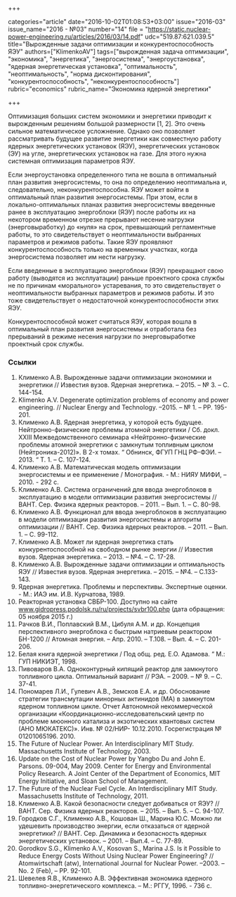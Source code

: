 +++

categories="article"
date="2016-10-02T01:08:53+03:00"
issue="2016-03"
issue_name="2016 - №03"
number="14"
file = "https://static.nuclear-power-engineering.ru/articles/2016/03/14.pdf"
udc="519.87:621.039.5"
title="Вырожденные задачи оптимизации и конкурентоспособность ЯЭУ"
authors=["KlimenkoAV"]
tags=["вырожденная задача оптимизации", "экономика", "энергетика", "энергосистема", "энергоустановка", "ядерная энергетическая установка", "оптимальность", "неоптимальность", "норма дисконтирования", "конкурентоспособность", "неконкурентоспособность"]
rubric="economics"
rubric_name="Экономика ядерной энергетики"

+++

Оптимизация больших систем экономики и энергетики приводит к вырожденным решениям большой размерности [1, 2]. Это очень сильное математическое усложнение. Однако оно позволяет рассматривать будущее развитие энергетики как совместную работу ядерных энергетических установок (ЯЭУ), энергетических установок (ЭУ) на угле, энергетических установок на газе. Для этого нужна системная оптимизация параметров ЯЭУ.

Если энергоустановка определенного типа не вошла в оптимальный план развития энергосистемы, то она по определению неоптимальна и, следовательно, неконкурентоспособна. ЯЭУ может войти в оптимальный план развития энергосистемы. При этом, если в локально-оптимальных планах развития энергосистемы введенные ранее в эксплуатацию энергоблоки (ЯЭУ) после работы их на некотором временном отрезке прерывают несение нагрузки (энерговыработку) до «нуля» на срок, превышающий регламентные работы, то это свидетельствует о неоптимальности выбранных параметров и режимов работы. Такие ЯЭУ проявляют конкурентоспособность только на временных участках, когда энергосистема позволяет им нести нагрузку.

Если введенные в эксплуатацию энергоблоки (ЯЭУ) прекращают свою работу (выводятся из эксплуатации) раньше проектного срока службы не по причинам «морального» устаревания, то это свидетельствует о неоптимальности выбранных параметров и режимов работы. И это тоже свидетельствует о недостаточной конкурентоспособности этих ЯЭУ.

Конкурентоспособной может считаться ЯЭУ, которая вошла в оптимальный план развития энергосистемы и отработала без прерываний в режиме несения нагрузки по энерговыработке проектный срок службы.

### Ссылки

1. Клименко А.В. Вырожденные задачи оптимизации экономики и энергетики // Известия вузов. Ядерная энергетика. – 2015. – № 3. – С. 144-154.
2. Klimenko A.V. Degenerate optimization problems of economy and power engineering. // Nuclear Energy and Technology. –2015. – № 1. – PP. 195-201.
3. Клименко А.В. Ядерная энергетика, у которой есть будущее. Нейтронно-физические проблемы атомной энергетики / Сб. докл. XXIII Межведомственного семинара «Нейтронно-физические проблемы атомной энергетики с замкнутым топливным циклом (Нейтроника-2012)». В 2-х томах. “ Обнинск, ФГУП ГНЦ РФ-ФЭИ. – 2013. “ Т. 1. – С. 107-124.
4. Клименко А.В. Математическая модель оптимизации энергосистемы и ее применение / Монография. - М.: НИЯУ МИФИ, – 2010. - 292 с.
5. Клименко А.В. Система ограничений для ввода энергоблоков в эксплуатацию в модели оптимизации развития энергосистемы // ВАНТ. Сер. Физика ядерных реакторов. – 2011. – Вып. 1. – С. 80-98.
6. Клименко А.В. Функционал для ввода энергоблоков в эксплуатацию в модели оптимизации развития энергосистемы и алгоритм оптимизации // ВАНТ. Сер. Физика ядерных реакторов. – 2011. – Вып. 1. – С. 99-112.
7. Клименко А.В. Может ли ядерная энергетика стать конкурентоспособной на свободном рынке энергии // Известия вузов. Ядерная энергетика. – 2013. – №4. – С. 17-28.
8. Клименко А.В. Вырожденные задачи оптимизации и оптимальность ЯЭУ // Известия вузов. Ядерная энергетика. – 2015. – №4. – С.133-143.
9. Ядерная энергетика. Проблемы и перспективы. Экспертные оценки. - М.: ИАЭ им. И.В. Курчатова, 1989.
10. Реакторная установка СВБР-100. Доступно на сайте www.gidropress.podolsk.ru/ru/projects/svbr100.php (дата обращения: 05 ноября 2015 г.)
11. Рачков В.И., Поплавский В.М., Цибуля А.М. и др. Концепция перспективного энергоблока с быстрым натриевым реактором БН-1200 // Атомная энергия. – Апр. 2010. – Т.108. – Вып. 4. – С. 201-206.
12. Белая книга ядерной энергетики / Под общ. ред. Е.О. Адамова. “ М.: ГУП НИКИЭТ, 1998.
13. Пивоваров В.А. Одноконтурный кипящий реактор для замкнутого топливного цикла. Оптимальный вариант // РЭА. – 2009. – № 9. – С. 37-41.
14. Пономарeв Л.И., Гулевич А.В., Земсков Е.А. и др. Обоснование стратегии трансмутации минорных актинидов (МА) в замкнутом ядерном топливном цикле. Отчет Автономной некоммерческой организации «Координационно-исследовательский центр по проблеме мюонного катализа и экзотических квантовых систем (АНО МЮКАТЕКС)». Инв. № 02/НИР- 10.12.2010. Госрегистрация № 01201065196. 2010.
15. The Future of Nuclear Power. An Interdisciplinary MIT Study. Massachusetts Institute of Technology, 2003.
16. Update on the Cost of Nuclear Power by Yangbo Du and John E. Parsons. 09-004, May 2009. Center for Energy and Environmental Policy Research. A Joint Center of the Department of Economics, MIT Energy Initiative, and Sloan School of Management.
17. The Future of the Nuclear Fuel Cycle. An Interdisciplinary MIT Study. Massachusetts Institute of Technology, 2011.
18. Клименко А.В. Какой безопасности следует добиваться от ЯЭУ? // ВАНТ. Сер. Физика ядерных реакторов. – 2015. – Вып. 5. – С. 94-107.
19. Городков С.Г., Клименко А.В., Кошован Ш., Марина Ю.С. Можно ли удешевить производство энергии, если отказаться от ядерной энергетики? // ВАНТ. Сер. Динамика и безопасность ядерных энергетических установок. – 2001. – Вып.4. – С. 77-89.
20. Gorodkov S.G., Klimenko A.V., Kosovan S., Marina J.S. Is it Possible to Reduce Energy Costs Without Using Nuclear Power Engineering? // Atomwirtschaft (atw), International Journal for Nuclear Power. –2003. – No. 2 (Feb), – PP. 92-101.
21. Шевелев Я.В., Клименко А.В. Эффективная экономика ядерного топливно-энергетического комплекса. – М.: РГГУ, 1996. - 736 с.